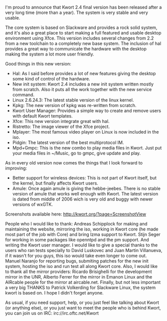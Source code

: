 I'm proud to announce that Kwort 2.4 final version has been released after a very long time (more than a year). The system is very stable and very usable.

The core system is based on Slackware and provides a rock solid system, and it's also a great place to start making a full featured and usable desktop environment using Xfce.
This version includes several changes from 2.2 from a new toolchain to a completely new base system. The inclusion of hal provides a great way to communicate the hardware with the desktop making the system a lot more user friendly.

Good things in this new version:
* Hal: As I said before provides a lot of new features giving the desktop some kind of control of the hardware.
* New init system: Kwort 2.4 includes a new init system written mostly from scratch. Also it puts all the work together with the new service command.
* Linux 2.6.24.3: The latest stable version of the linux kernel.
* Kpkg: The new version of kpkg was re-written from scratch.
* Kwort User Manager: Provides a simple way to create and remove users with default Kwort templates.
* Xfce: This new version integrate great with hal.
* Ristretto: The image viewer of the Xfce project.
* Mplayer: The most famous video player on Linux is now included in the iso.
* Pidgin: The latest version of the best multiprotocol IM.
* Mpd+Gmpc: This is the new combo to play media files in Kwort. Just put your media files in ~/Music, go to gmpc, give update and play.

As in every old version now comes the things that I look forward to improving:
* Better support for wireless devices: This is not part of Kwort itself, but the kernel, but finally affects Kwort users.
* Amule: Once again amule is giving the hebbe-jeebes. There is no stable version of amule that works well enough with Kwort. The latest version is dated from middle of 2006 wich is very old and buggy with newer versions of wxGTK.

Screenshots available here: http://kwort.org/?page=ScreenshotView

People who I would like to thank:
Andreas Schipplock for making and maintaining the website, mirroring the iso, working in Kwort core (he made most part of the job with Core) and bring lzma support to Kwort.
Stijn Seger for working in some packages like openntpd and the pm support. And writing the Kwort user manager.
I would like to give a special thanks to the users who ran tests specially to David Luskovec and Juan Martin Villanueva, if it wasn't for you guys, this iso would take even longer to come out.
Manuel Naranjo for reporting bugs, submiting patches for the new init system, hosting the iso and run test all along Kwort core.
Also, I would like to thank all the mirror providers: Ricardo Brisighelli for the development mirror in the UNR, Alberto Ferrer for the mirror in Emanon Linux and the AIRcable people for the mirror at aircable.net.
Finally, but not less important a very big THANKS to Patrick Volkerding for Slackware Linux, the system kwort is based on. I hope I didn't forget anyone.

As usual, if you need support, help, or you just feel like talking about Kwort (or anything else), or you just want to meet the people who is behind Kwort, you can join us on IRC: irc://irc.oftc.net/Kwort

